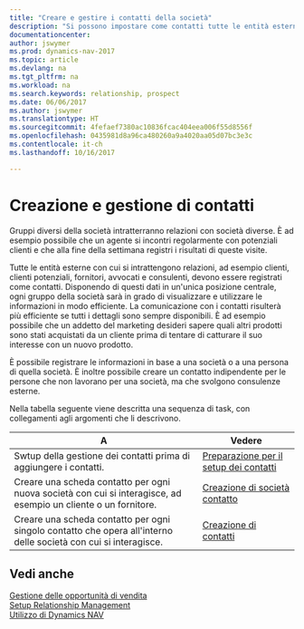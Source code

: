```yaml
---
title: "Creare e gestire i contatti della società"
description: "Si possono impostare come contatti tutte le entità esterne con cui si ha una relazione d'affari, ad esempio prospetti, clienti, fornitori e consulenti."
documentationcenter: 
author: jswymer
ms.prod: dynamics-nav-2017
ms.topic: article
ms.devlang: na
ms.tgt_pltfrm: na
ms.workload: na
ms.search.keywords: relationship, prospect
ms.date: 06/06/2017
ms.author: jswymer
ms.translationtype: HT
ms.sourcegitcommit: 4fefaef7380ac10836fcac404eea006f55d8556f
ms.openlocfilehash: 0435981d8a96ca480260a9a4020aa05d07bc3e3c
ms.contentlocale: it-ch
ms.lasthandoff: 10/16/2017

---
```

# <a name="creating-and-managing-contacts"></a>Creazione e gestione di contatti
Gruppi diversi della società intratterranno relazioni con società diverse. È ad esempio possibile che un agente si incontri regolarmente con potenziali clienti e che alla fine della settimana registri i risultati di queste visite.

Tutte le entità esterne con cui si intrattengono relazioni, ad esempio clienti, clienti potenziali, fornitori, avvocati e consulenti, devono essere registrati come contatti. Disponendo di questi dati in un'unica posizione centrale, ogni gruppo della società sarà in grado di visualizzare e utilizzare le informazioni in modo efficiente. La comunicazione con i contatti risulterà più efficiente se tutti i dettagli sono sempre disponibili. È ad esempio possibile che un addetto del marketing desideri sapere quali altri prodotti sono stati acquistati da un cliente prima di tentare di catturare il suo interesse con un nuovo prodotto.

È possibile registrare le informazioni in base a una società o a una persona di quella società. È inoltre possibile creare un contatto indipendente per le persone che non lavorano per una società, ma che svolgono consulenze esterne.

Nella tabella seguente viene descritta una sequenza di task, con collegamenti agli argomenti che li descrivono. 

| A | Vedere |
| --- | --- |
| Swtup della gestione dei contatti prima di aggiungere i contatti. |[Preparazione per il setup dei contatti](marketing-setup-contacts.md) |
| Creare una scheda contatto per ogni nuova società con cui si interagisce, ad esempio un cliente o un fornitore. |[Creazione di società contatto](marketing-create-contact-companies.md) |
| Creare una scheda contatto per ogni singolo contatto che opera all'interno delle società con cui si interagisce. |[Creazione di contatti](marketing-create-contact-persons.md) |

## <a name="see-also"></a>Vedi anche
[Gestione delle opportunità di vendita](marketing-manage-sales-opportunities.md)  
[Setup Relationship Management](marketing-setup-marketing.md)  
[Utilizzo di Dynamics NAV](ui-work-product.md)  

